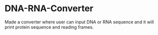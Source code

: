 # DNA-RNA-Converter
Made a converter where user can input DNA or RNA sequence and it will print protein sequence and reading frames.
